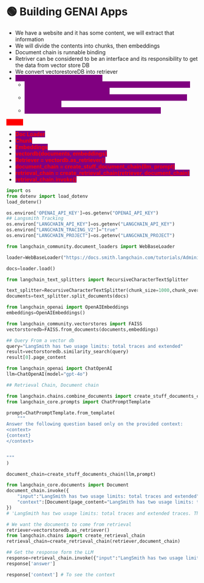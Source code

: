 # 🟢 Building GENAI Apps

* We have a website and it has some content, we will extract that information
* We will divide the contents into chunks, then embeddings
* Document chain is runnable binding
* Retriver can be considered to be an interface and its responsibility to get the data from vector store DB
* We convert vectorestoreDB into retriever
* <mark style="color:purple;background-color:purple;">**`ChatPromptTemplate.from_template`**</mark>
  * <mark style="color:purple;background-color:purple;">**Used to create a chat prompt from a single block of user content (implicitly as a human message).**</mark>
  * <mark style="color:purple;background-color:purple;">**Simpler and faster for one-shot user input, but doesn't support multiple roles.**</mark>
  * <mark style="color:purple;background-color:purple;">**Treats the entire content as a single human message**</mark>

<mark style="color:red;background-color:red;">**Steps:**</mark>

* <mark style="color:red;background-color:purple;">**Doc Loader**</mark>
* <mark style="color:red;background-color:purple;">**Chunk**</mark>
* <mark style="color:red;background-color:purple;">**Embeddings**</mark>
* <mark style="color:red;background-color:purple;">**vectordb(documents, embeddings)**</mark>
* <mark style="color:red;background-color:purple;">**Retriever = vectordb.as\_retriever()**</mark>
* <mark style="color:red;background-color:purple;">**document\_chain = create\_stuff\_document\_chain(llm, prompt)**</mark>
* <mark style="color:red;background-color:purple;">**retrieval\_chain = create\_retrieval\_chain(retriever, document\_chain)**</mark>
* <mark style="color:red;background-color:purple;">**retrieval\_chain.invoke()**</mark>

```python
import os
from dotenv import load_dotenv
load_dotenv()

os.environ['OPENAI_API_KEY']=os.getenv("OPENAI_API_KEY")
## Langsmith Tracking
os.environ["LANGCHAIN_API_KEY"]=os.getenv("LANGCHAIN_API_KEY")
os.environ["LANGCHAIN_TRACING_V2"]="true"
os.environ["LANGCHAIN_PROJECT"]=os.getenv("LANGCHAIN_PROJECT")

from langchain_community.document_loaders import WebBaseLoader

loader=WebBaseLoader("https://docs.smith.langchain.com/tutorials/Administrators/manage_spend")

docs=loader.load()

from langchain_text_splitters import RecursiveCharacterTextSplitter

text_splitter=RecursiveCharacterTextSplitter(chunk_size=1000,chunk_overlap=200)
documents=text_splitter.split_documents(docs)

from langchain_openai import OpenAIEmbeddings
embeddings=OpenAIEmbeddings()

from langchain_community.vectorstores import FAISS
vectorstoredb=FAISS.from_documents(documents,embeddings)

## Query From a vector db
query="LangSmith has two usage limits: total traces and extended"
result=vectorstoredb.similarity_search(query)
result[0].page_content

from langchain_openai import ChatOpenAI
llm=ChatOpenAI(model="gpt-4o")

## Retrieval Chain, Document chain

from langchain.chains.combine_documents import create_stuff_documents_chain
from langchain_core.prompts import ChatPromptTemplate

prompt=ChatPromptTemplate.from_template(
    """
Answer the following question based only on the provided context:
<context>
{context}
</context>


"""
)

document_chain=create_stuff_documents_chain(llm,prompt)

from langchain_core.documents import Document
document_chain.invoke({
    "input":"LangSmith has two usage limits: total traces and extended",
    "context":[Document(page_content="LangSmith has two usage limits: total traces and extended traces. These correspond to the two metrics we've been tracking on our usage graph. ")]
})
# 'LangSmith has two usage limits: total traces and extended traces. These correspond to the two metrics tracked on their usage graph.'

# We want the documents to come from retrieval
retriever=vectorstoredb.as_retriever()
from langchain.chains import create_retrieval_chain
retrieval_chain=create_retrieval_chain(retriever,document_chain)

## Get the response form the LLM
response=retrieval_chain.invoke({"input":"LangSmith has two usage limits: total traces and extended"})
response['answer']

response['context'] # To see the context

```
